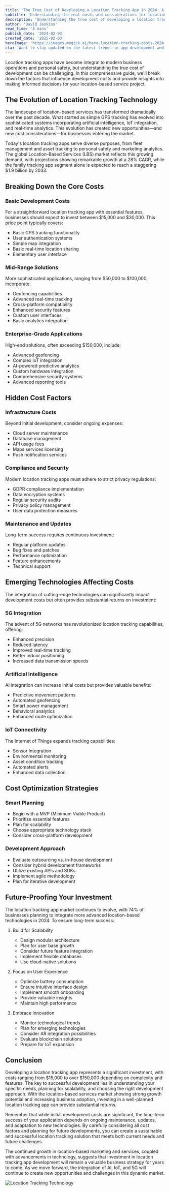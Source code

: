 ```yaml
---
title: 'The True Cost of Developing a Location Tracking App in 2024: A Comprehensive Guide'
subtitle: 'Understanding the real costs and considerations for location app development'
description: 'Understanding the true cost of developing a location tracking app involves considering multiple factors beyond initial development. From basic solutions starting at $15,000 to enterprise-grade applications exceeding $150,000, costs vary based on features, technology integration, and scalability requirements. This comprehensive guide explores core costs, hidden factors, and strategies for optimizing investment in location-based services.'
author: 'David Jenkins'
read_time: '8 mins'
publish_date: '2024-02-03'
created_date: '2025-02-03'
heroImage: 'https://images.magick.ai/hero-location-tracking-costs-2024.jpg'
cta: 'Want to stay updated on the latest trends in app development and technology? Follow us on LinkedIn for expert insights, market analysis, and innovation updates that can help shape your development strategy.'
---
```


Location tracking apps have become integral to modern business operations and personal safety, but understanding the true cost of development can be challenging. In this comprehensive guide, we'll break down the factors that influence development costs and provide insights into making informed decisions for your location-based service project.

## The Evolution of Location Tracking Technology

The landscape of location-based services has transformed dramatically over the past decade. What started as simple GPS tracking has evolved into sophisticated systems incorporating artificial intelligence, IoT integration, and real-time analytics. This evolution has created new opportunities—and new cost considerations—for businesses entering the market.

Today's location tracking apps serve diverse purposes, from fleet management and asset tracking to personal safety and marketing analytics. The global Location-Based Services (LBS) market reflects this growing demand, with projections showing remarkable growth at a 28% CAGR, while the family tracking app segment alone is expected to reach a staggering $1.9 billion by 2033.

## Breaking Down the Core Costs

### Basic Development Costs

For a straightforward location tracking app with essential features, businesses should expect to invest between $15,000 and $30,000. This price point typically covers:
- Basic GPS tracking functionality
- User authentication systems
- Simple map integration
- Basic real-time location sharing
- Elementary user interface

### Mid-Range Solutions

More sophisticated applications, ranging from $50,000 to $100,000, incorporate:
- Geofencing capabilities
- Advanced real-time tracking
- Cross-platform compatibility
- Enhanced security features
- Custom user interfaces
- Basic analytics integration

### Enterprise-Grade Applications

High-end solutions, often exceeding $150,000, include:
- Advanced geofencing
- Complex IoT integration
- AI-powered predictive analytics
- Custom hardware integration
- Comprehensive security systems
- Advanced reporting tools

## Hidden Cost Factors

### Infrastructure Costs

Beyond initial development, consider ongoing expenses:
- Cloud server maintenance
- Database management
- API usage fees
- Maps services licensing
- Push notification services

### Compliance and Security

Modern location tracking apps must adhere to strict privacy regulations:
- GDPR compliance implementation
- Data encryption systems
- Regular security audits
- Privacy policy management
- User data protection measures

### Maintenance and Updates

Long-term success requires continuous investment:
- Regular platform updates
- Bug fixes and patches
- Performance optimization
- Feature enhancements
- Technical support

## Emerging Technologies Affecting Costs

The integration of cutting-edge technologies can significantly impact development costs but often provides substantial returns on investment:

### 5G Integration

The advent of 5G networks has revolutionized location tracking capabilities, offering:
- Enhanced precision
- Reduced latency
- Improved real-time tracking
- Better indoor positioning
- Increased data transmission speeds

### Artificial Intelligence

AI integration can increase initial costs but provides valuable benefits:
- Predictive movement patterns
- Automated geofencing
- Smart power management
- Behavioral analytics
- Enhanced route optimization

### IoT Connectivity

The Internet of Things expands tracking capabilities:
- Sensor integration
- Environmental monitoring
- Asset condition tracking
- Automated alerts
- Enhanced data collection

## Cost Optimization Strategies

### Smart Planning

- Begin with a MVP (Minimum Viable Product)
- Prioritize essential features
- Plan for scalability
- Choose appropriate technology stack
- Consider cross-platform development

### Development Approach

- Evaluate outsourcing vs. in-house development
- Consider hybrid development frameworks
- Utilize existing APIs and SDKs
- Implement agile methodology
- Plan for iterative development

## Future-Proofing Your Investment

The location tracking app market continues to evolve, with 74% of businesses planning to integrate more advanced location-based technologies in 2024. To ensure long-term success:

1. Build for Scalability
   - Design modular architecture
   - Plan for user base growth
   - Consider future feature integration
   - Implement flexible databases
   - Use cloud-native solutions

2. Focus on User Experience
   - Optimize battery consumption
   - Ensure intuitive interface design
   - Implement smooth onboarding
   - Provide valuable insights
   - Maintain high performance

3. Embrace Innovation
   - Monitor technological trends
   - Plan for emerging technologies
   - Consider AR integration possibilities
   - Evaluate blockchain solutions
   - Prepare for IoT expansion

## Conclusion

Developing a location tracking app represents a significant investment, with costs ranging from $15,000 to over $150,000 depending on complexity and features. The key to successful development lies in understanding your specific needs, planning for scalability, and choosing the right development approach. With the location-based services market showing strong growth potential and increasing business adoption, investing in a well-planned location tracking app can provide substantial returns.

Remember that while initial development costs are significant, the long-term success of your application depends on ongoing maintenance, updates, and adaptation to new technologies. By carefully considering all cost factors and planning for future developments, you can create a sustainable and successful location tracking solution that meets both current needs and future challenges.

The continued growth in location-based marketing and services, coupled with advancements in technology, suggests that investment in location tracking app development will remain a valuable business strategy for years to come. As we move forward, the integration of AI, IoT, and 5G will continue to create new opportunities and challenges in this dynamic market.

![Location Tracking Technology](https://i.magick.ai/TEMB/1737406181100_magick_img.webp)